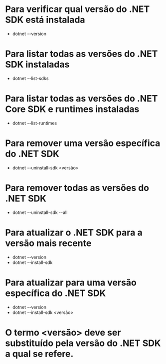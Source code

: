﻿# Para verificar qual versão do .NET SDK está instalada
- dotnet --version

# Para listar todas as versões do .NET SDK instaladas
- dotnet --list-sdks

# Para listar todas as versões do .NET Core SDK e runtimes instaladas
- dotnet --list-runtimes

# Para remover uma versão específica do .NET SDK
- dotnet --uninstall-sdk <versão>

# Para remover todas as versões do .NET SDK
- dotnet --uninstall-sdk --all

# Para atualizar o .NET SDK para a versão mais recente
- dotnet --version
- dotnet --install-sdk

# Para atualizar para uma versão específica do .NET SDK
- dotnet --version
- dotnet --install-sdk <versão>

# O termo <versão> deve ser substituído pela versão do .NET SDK a qual se refere.